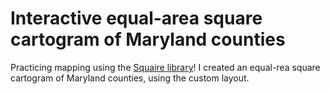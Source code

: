 # Interactive equal-area square cartogram of Maryland counties

Practicing mapping using the [Squaire library](https://github.com/wsj/squaire)! I created an equal-rea square cartogram of Maryland counties, using the custom layout.